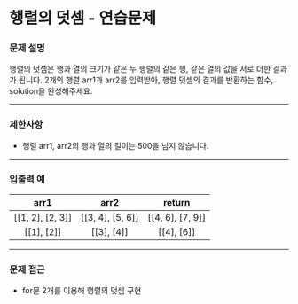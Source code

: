 # 행렬의 덧셈 - 연습문제

### 문제 설명

행렬의 덧셈은 행과 열의 크기가 같은 두 행렬의 같은 행, 같은 열의 값을 서로 더한 결과가 됩니다. 2개의 행렬 arr1과 arr2를 입력받아, 행렬 덧셈의 결과를 반환하는 함수, solution을 완성해주세요.

---

### 제한사항

  - 행렬 arr1, arr2의 행과 열의 길이는 500을 넘지 않습니다.

---

### 입출력 예

|       arr1       |       arr2       |      return      |
| :--------------: | :--------------: | :--------------: |
| [[1, 2], [2, 3]] | [[3, 4], [5, 6]] | [[4, 6], [7, 9]] |
|    [[1], [2]]    |    [[3], [4]]    |    [[4], [6]]    |

---

### 문제 접근

  - for문 2개를 이용해 행렬의 덧셈 구현